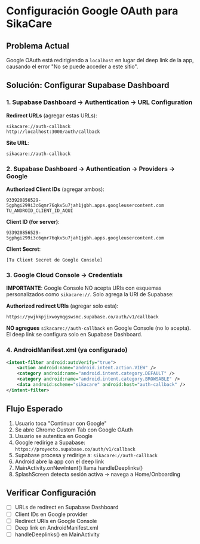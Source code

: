 # Configuración Google OAuth para SikaCare

## Problema Actual
Google OAuth está redirigiendo a `localhost` en lugar del deep link de la app, causando el error "No se puede acceder a este sitio".

## Solución: Configurar Supabase Dashboard

### 1. Supabase Dashboard → Authentication → URL Configuration

**Redirect URLs** (agregar estas URLs):
```
sikacare://auth-callback
http://localhost:3000/auth/callback
```

**Site URL**:
```
sikacare://auth-callback
```

### 2. Supabase Dashboard → Authentication → Providers → Google

**Authorized Client IDs** (agregar ambos):
```
933920856529-5gphgi299i3c6qmr76qkv5u7jah1jgbh.apps.googleusercontent.com
TU_ANDROID_CLIENT_ID_AQUI
```

**Client ID (for server)**: 
```
933920856529-5gphgi299i3c6qmr76qkv5u7jah1jgbh.apps.googleusercontent.com
```

**Client Secret**: 
```
[Tu Client Secret de Google Console]
```

### 3. Google Cloud Console → Credentials

**IMPORTANTE**: Google Console NO acepta URIs con esquemas personalizados como `sikacare://`. 
Solo agrega la URI de Supabase:

**Authorized redirect URIs** (agregar solo esta):
```
https://ywjkkpjixwoymqgswsmc.supabase.co/auth/v1/callback
```

**NO agregues** `sikacare://auth-callback` en Google Console (no lo acepta).
El deep link se configura solo en Supabase Dashboard.

### 4. AndroidManifest.xml (ya configurado)
```xml
<intent-filter android:autoVerify="true">
    <action android:name="android.intent.action.VIEW" />
    <category android:name="android.intent.category.DEFAULT" />
    <category android:name="android.intent.category.BROWSABLE" />
    <data android:scheme="sikacare" android:host="auth-callback" />
</intent-filter>
```

## Flujo Esperado
1. Usuario toca "Continuar con Google"
2. Se abre Chrome Custom Tab con Google OAuth
3. Usuario se autentica en Google
4. Google redirige a Supabase: `https://proyecto.supabase.co/auth/v1/callback`
5. Supabase procesa y redirige a: `sikacare://auth-callback`
6. Android abre la app con el deep link
7. MainActivity.onNewIntent() llama handleDeeplinks()
8. SplashScreen detecta sesión activa → navega a Home/Onboarding

## Verificar Configuración
- [ ] URLs de redirect en Supabase Dashboard
- [ ] Client IDs en Google provider
- [ ] Redirect URIs en Google Console
- [ ] Deep link en AndroidManifest.xml
- [ ] handleDeeplinks() en MainActivity
